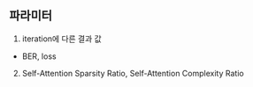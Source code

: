 ## 파라미터
1. iteration에 다른 결과 값
- BER, loss
2. Self-Attention Sparsity Ratio, Self-Attention Complexity Ratio
